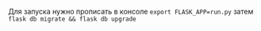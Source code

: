 Для запуска нужно прописать в консоле ```export FLASK_APP=run.py``` затем
```flask db migrate && flask db upgrade```